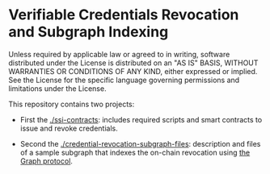 # Verifiable Credentials Revocation and Subgraph Indexing

Unless required by applicable law or agreed to in writing, software distributed under the License is distributed on an "AS IS" BASIS, WITHOUT WARRANTIES OR CONDITIONS OF ANY KIND, either expressed or implied. See the License for the specific language governing permissions and limitations under the License.

This repository contains two projects:

* First the [./ssi-contracts](ssi-contracts): includes required scripts and smart contracts to issue and revoke credentials.

* Second the [./credential-revocation-subgraph-files](credential-revocation-subgraph-files): description and files of a sample subgraph that indexes the on-chain revocation using [the Graph protocol](https://thegraph.com/en/).
 